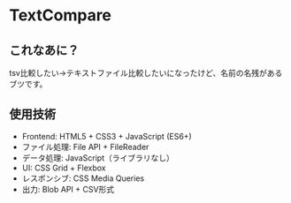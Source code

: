 # TextCompare
## これなあに？
tsv比較したい→テキストファイル比較したいになったけど、名前の名残があるブツです。


## 使用技術
- Frontend: HTML5 + CSS3 + JavaScript (ES6+)
- ファイル処理: File API + FileReader
- データ処理: JavaScript（ライブラリなし）
- UI: CSS Grid + Flexbox
- レスポンシブ: CSS Media Queries
- 出力: Blob API + CSV形式
